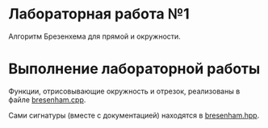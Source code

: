 # Лабораторная работа №1

Алгоритм Брезенхема для прямой и окружности.

# Выполнение лабораторной работы

Функции, отрисовывающие окружность и отрезок, реализованы в файле [bresenham.cpp](src/bresenham.cpp).

Сами сигнатуры (вместе с документацией) находятся в [bresenham.hpp](include/bresenham.hpp).
